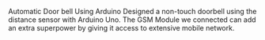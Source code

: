 Automatic Door bell Using Arduino
Designed a non-touch doorbell using the distance sensor with Arduino Uno. The GSM Module we connected can add an extra superpower by giving it access to extensive mobile network.
